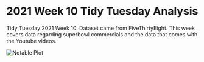 # 2021 Week 10 Tidy Tuesday Analysis

Tidy Tuesday 2021 Week 10. Dataset came from FiveThirtyEight. This week covers data regarding superbowl commercials and the data that comes with the Youtube videos. 

![Notable Plot](https://github.com/Tgordon523/tidy_tuesdays/blob/main/03-02-2021/plots/race_weekly_earnings.png)